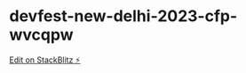 # devfest-new-delhi-2023-cfp-wvcqpw

[Edit on StackBlitz ⚡️](https://stackblitz.com/edit/devfest-new-delhi-2023-cfp-wvcqpw)